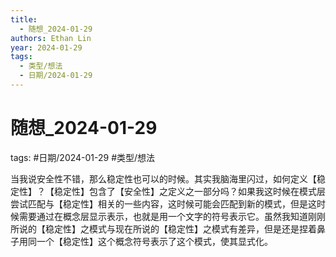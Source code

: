 ```yaml
---
title:
  - 随想_2024-01-29
authors: Ethan Lin
year: 2024-01-29
tags:
  - 类型/想法
  - 日期/2024-01-29
---
```

# 随想_2024-01-29




tags: #日期/2024-01-29 #类型/想法 



当我说安全性不错，那么稳定性也可以的时候。其实我脑海里闪过，如何定义【稳定性】？【稳定性】包含了【安全性】之定义之一部分吗？如果我这时候在模式层尝试匹配与【稳定性】相关的一些内容，这时候可能会匹配到新的模式，但是这时候需要通过在概念层显示表示，也就是用一个文字的符号表示它。虽然我知道刚刚所说的【稳定性】之模式与现在所说的【稳定性】之模式有差异，但是还是捏着鼻子用同一个【稳定性】这个概念符号表示了这个模式，使其显式化。